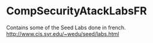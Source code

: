 # CompSecurityAtackLabsFR
Contains some of the Seed Labs done in french. http://www.cis.syr.edu/~wedu/seed/labs.html
